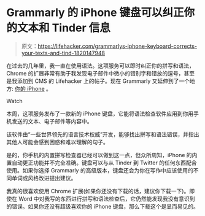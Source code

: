 # Grammarly 的 iPhone 键盘可以纠正你的文本和 Tinder 信息

> 原文：<https://lifehacker.com/grammarlys-iphone-keyboard-corrects-your-texts-and-tind-1820147948>

在过去的几年里，我一直在使用语法。这项服务可以即时纠正你的拼写和语法，Chrome 的扩展非常有助于我发现电子邮件中微小的错别字和错放的逗号，甚至是我添加到 CMS 的 Lifehacker 上的帖子。现在 Grammarly 又延伸到了一个地方: [你的 iPhone](https://itunes.apple.com/nz/app/grammarly-keyboard/id1158877342?mt=8) 。

Watch

本周，这项服务发布了一款新的 iPhone 键盘，它能将语法检查软件应用到你用手机发送的文本、电子邮件等内容中。

该软件由“一些世界领先的语言技术权威”开发，能够找出拼写和语法错误，并指出其他人可能会感到困惑和难以理解的句子。

是的，你手机的内置拼写检查器已经可以做到这一点，但众所周知，iPhone 的内置自动更正功能并不完全准确。键盘可以与从 Tinder 到 Twitter 的任何东西配合使用。如果你选择 Grammarly 的高级版本，键盘还会为你在写作中应该使用的不同单词或风格改进提出建议。

我真的很喜欢使用 Chrome 扩展(如果你还没有下载的话，建议你下载一下)。即使在 Word 中对我写的东西进行拼写和语法检查后，它仍然能发现我没有意识到的错误。如果你还没有超级喜欢你的 iPhone 键盘，那么下载这个是显而易见的。